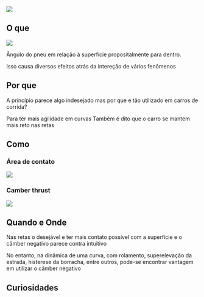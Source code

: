 ![](https://res.cloudinary.com/boloko/image/upload/f_auto/v1751240041/furushow7/image_yrfn4b.png)

## O que

![](https://res.cloudinary.com/boloko/image/upload/f_auto/v1751240122/furushow7/image_ulbjjn.png)

Ângulo do pneu em relação à superfície propositalmente para dentro. 



Isso causa diversos efeitos atrás da intereção de vários fenômenos


### 
## Por que

A princípio parece algo indesejado mas por que é tão utilizado em carros de corrida?

Para ter mais agilidade em curvas
Também é dito que o carro se mantem mais reto nas retas

## Como

### Área de contato
![](https://res.cloudinary.com/boloko/image/upload/f_auto/v1751240321/furushow7/image_cvi0ks.png)


### Camber thrust

![](https://res.cloudinary.com/boloko/image/upload/f_auto/v1751240303/furushow7/image_mlymnd.png)



## Quando e Onde

Nas retas o desejável e ter mais contato possível com a superfície e o câmber negativo parece contra intuitivo

No entanto, na dinâmica de uma curva, com rolamento, superelevação da estrada, histerese da borracha, entre outros, pode-se encontrar vantagem em utilizar o câmber negativo



## Curiosidades

